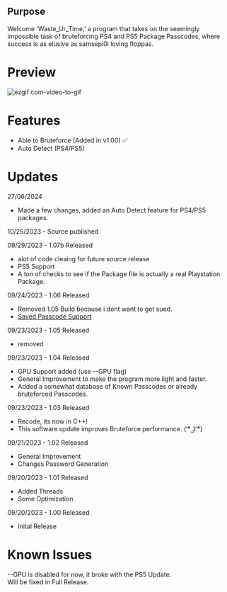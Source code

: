## Purpose

Welcome 'Waste_Ur_Time,' a program that takes on the seemingly impossible task of bruteforcing PS4 and PS5 Package Passcodes, where success is as elusive as samsepi0l loving floppas.

# Preview

![ezgif com-video-to-gif](https://github.com/HoppersPS4/Waste_Ur_Time/assets/80831610/214df483-16ec-47ba-bc77-0b695cad1843)

# Features
  - Able to Bruteforce (Added in v1.00) ✅
  - Auto Detect (PS4/PS5)

# Updates

27/06/2024
- Made a few changes, added an Auto Detect feature for PS4/PS5 packages.

10/25/2023 - Source published

09/29/2023 - 1.07b Released
- alot of code cleaing for future source release
- PS5 Support
- A ton of checks to see if the Package file is actually a real Playstation Package.

09/24/2023 - 1.06 Released
- Removed 1.05 Build because i dont want to get sued.
- [Saved Passcode Support](https://github.com/HoppersPS4/Waste_Ur_Time/tree/main#ps4_passcodestxt--ps5_passcodestxt)

09/23/2023 - 1.05 Released
- removed

09/23/2023 - 1.04 Released
  - GPU Support added (use --GPU flag)
  - General Improvement to make the program more light and faster.
  - Added a somewhat database of Known Passcodes or already bruteforced Passcodes.

09/23/2023 - 1.03 Released
  - Recode, its now in C++!
  - This software update improves Bruteforce performance. ( ͡° ͜ʖ ͡°)

09/21/2023 - 1.02 Released
  - General Improvement
  - Changes Password Generation
    
09/20/2023 - 1.01 Released
  - Added Threads
  - Some Optimization
    
09/20/2023 - 1.00 Released
  - Inital Release

# Known Issues
--GPU is disabled for now, it broke with the PS5 Update.<br>
Will be fixed in Full Release.
